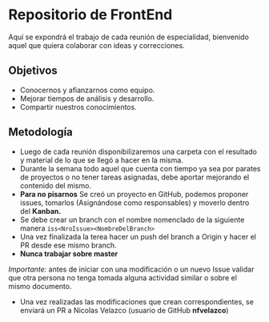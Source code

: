# Repositorio de FrontEnd

Aquí se expondrá el trabajo de cada reunión de especialidad, bienvenido aquel que quiera colaborar con ideas y correcciones.

## Objetivos 

* Conocernos y afianzarnos como equipo.
* Mejorar tiempos de análisis y desarrollo.
* Compartir nuestros conocimientos.

## Metodología

* Luego de cada reunión disponibilizaremos una carpeta con el resultado y material de lo que se llegó a hacer en la misma.
* Durante la semana todo aquel que cuenta con tiempo ya sea por parates de proyectos o no tener tareas asignadas, debe aportar mejorando el contenido del mismo. 
* **Para no pisarnos** Se creó un proyecto en GitHub, podemos proponer issues, tomarlos (Asignándose como responsables) y moverlo dentro del **Kanban.** 
* Se debe crear un branch con el nombre nomenclado de la siguiente manera ```iss<NroIssue><NombreDelBranch>```
* Una vez finalizada la terea hacer un push del branch a Origin y hacer el PR desde ese mismo branch.
* **Nunca trabajar sobre master**

_Importante:_ antes de iniciar con una modificación o un nuevo Issue validar que otra persona no tenga tomada alguna actividad similar o sobre el mismo documento. 

* Una vez realizadas las modificaciones que crean correspondientes, se enviará un PR a Nicolas Velazco (usuario de GitHub **nfvelazco**)


